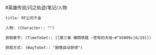 #英雄传说/闪之轨迹/笔记/人物
```ad-note
title: RF公司千金

人物: (Character:: "")

获取章节: (TimeToGet:: [[第三章 横跨铁路 ~苍穹的大地~#^b5009c|6/19]])

获取方式: (WayToGet:: "剧情自动获得")

```
